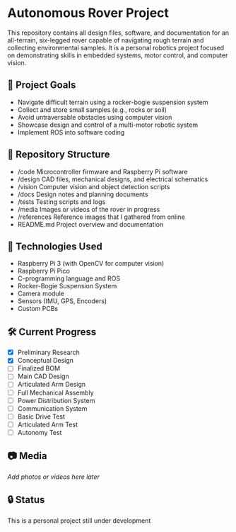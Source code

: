 
# Autonomous Rover Project

This repository contains all design files, software, and documentation for an all-terrain, six-legged rover capable of navigating rough terrain and collecting environmental samples. It is a personal robotics project focused on demonstrating skills in embedded systems, motor control, and computer vision.

## 🚀 Project Goals

- Navigate difficult terrain using a rocker-bogie suspension system
- Collect and store small samples (e.g., rocks or soil)
- Avoid untraversable obstacles using computer vision
- Showcase design and control of a multi-motor robotic system
- Implement ROS into software coding

## 📁 Repository Structure

- /code            Microcontroller firmware and Raspberry Pi software  
- /design          CAD files, mechanical designs, and electrical schematics
- /vision          Computer vision and object detection scripts  
- /docs            Design notes and planning documents 
- /tests           Testing scripts and logs  
- /media           Images or videos of the rover in progress
- /references      Reference images that I gathered from online
- README.md        Project overview and documentation  

## 🧰 Technologies Used

- Raspberry Pi 3 (with OpenCV for computer vision)
- Raspberry Pi Pico
- C-programming language and ROS
- Rocker-Bogie Suspension System
- Camera module
- Sensors (IMU, GPS, Encoders)
- Custom PCBs

## 🛠️ Current Progress

- [x] Preliminary Research
- [x] Conceptual Design
- [ ] Finalized BOM
- [ ] Main CAD Design
- [ ] Articulated Arm Design
- [ ] Full Mechanical Assembly
- [ ] Power Distribution System
- [ ] Communication System
- [ ] Basic Drive Test
- [ ] Articulated Arm Test
- [ ] Autonomy Test

## 📷 Media

*Add photos or videos here later*

## 🔒 Status

This is a personal project still under development
